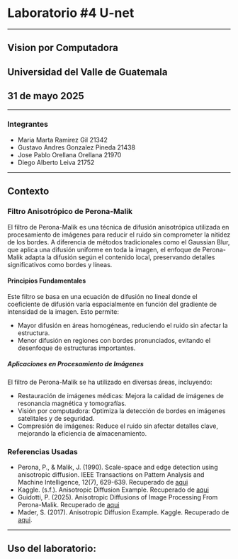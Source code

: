 # Laboratorio #4 U-net
----------------------------------------------
## Vision por Computadora
## Universidad del Valle de Guatemala
## 31 de mayo 2025
-----------------------------------------------
### Integrantes
- Maria Marta Ramirez Gil 21342
- Gustavo Andres Gonzalez Pineda 21438
- Jose Pablo Orellana Orellana 21970
- Diego Alberto Leiva 21752
------------------------------------------------

## Contexto

### Filtro Anisotrópico de Perona-Malik
El filtro de Perona-Malik es una técnica de difusión anisotrópica utilizada en procesamiento de imágenes para reducir el ruido sin comprometer la nitidez de los bordes. A diferencia de métodos tradicionales como el Gaussian Blur, que aplica una difusión uniforme en toda la imagen, el enfoque de Perona-Malik adapta la difusión según el contenido local, preservando detalles significativos como bordes y líneas.

#### Principios Fundamentales
Este filtro se basa en una ecuación de difusión no lineal donde el coeficiente de difusión varía espacialmente en función del gradiente de intensidad de la imagen. Esto permite:
- Mayor difusión en áreas homogéneas, reduciendo el ruido sin afectar la estructura.
- Menor difusión en regiones con bordes pronunciados, evitando el desenfoque de estructuras importantes.

##### Aplicaciones en Procesamiento de Imágenes
El filtro de Perona-Malik se ha utilizado en diversas áreas, incluyendo:
- Restauración de imágenes médicas: Mejora la calidad de imágenes de resonancia magnética y tomografías.
- Visión por computadora: Optimiza la detección de bordes en imágenes satelitales y de seguridad.
- Compresión de imágenes: Reduce el ruido sin afectar detalles clave, mejorando la eficiencia de almacenamiento.

### Referencias Usadas
- Perona, P., & Malik, J. (1990). Scale-space and edge detection using anisotropic diffusion. IEEE Transactions on Pattern Analysis and Machine Intelligence, 12(7), 629-639. Recuperado de [aqui](https://scispace.com/papers/scale-space-and-edge-detection-using-anisotropic-diffusion-2my7clurjr)
- Kaggle. (s.f.). Anisotropic Diffusion Example. Recuperado de [aqui](https://www.kaggle.com/code/kmader/anisotropic-diffusion-example)
- Guidotti, P. (2025). Anisotropic Diffusions of Image Processing From Perona-Malik. Recuperado de [aqui](https://www.math.uci.edu/~gpatrick/source/papers/G131.pdf)
- Mader, S. (2017). Anisotropic Diffusion Example. Kaggle. Recuperado de [aqui](https://www.kaggle.com/code/kmader/anisotropic-diffusion-example).

---------------------------------------------

## Uso del laboratorio:
